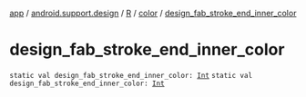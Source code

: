 [app](../../../index.md) / [android.support.design](../../index.md) / [R](../index.md) / [color](index.md) / [design_fab_stroke_end_inner_color](.)

# design_fab_stroke_end_inner_color

`static val design_fab_stroke_end_inner_color: `[`Int`](https://kotlinlang.org/api/latest/jvm/stdlib/kotlin/-int/index.html)
`static val design_fab_stroke_end_inner_color: `[`Int`](https://kotlinlang.org/api/latest/jvm/stdlib/kotlin/-int/index.html)